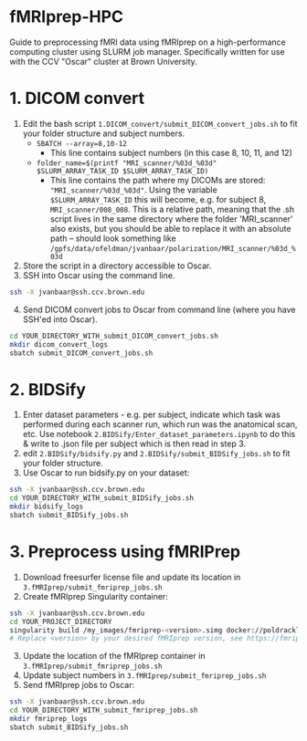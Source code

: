 # fMRIprep-HPC
Guide to preprocessing fMRI data using fMRIprep on a high-performance computing cluster using SLURM job manager. Specifically written for use with the CCV "Oscar" cluster at Brown University.

# 1. DICOM convert
1. Edit the bash script `1.DICOM_convert/submit_DICOM_convert_jobs.sh` to fit your folder structure and subject numbers.
   * `SBATCH --array=8,10-12`
      * This line contains subject numbers (in this case 8, 10, 11, and 12)
   * `folder_name=$(printf "MRI_scanner/%03d_%03d" $SLURM_ARRAY_TASK_ID $SLURM_ARRAY_TASK_ID)`
      * This line contains the path where my DICOMs are stored: `"MRI_scanner/%03d_%03d"`. Using the variable `$SLURM_ARRAY_TASK_ID` this will become, e.g. for subject 8, `MRI_scanner/008_008`. This is a relative path, meaning that the .sh script lives in the same directory where the folder 'MRI_scanner' also exists, but you should be able to replace it with an absolute path – should look something like `/gpfs/data/ofeldman/jvanbaar/polarization/MRI_scanner/%03d_%03d`
2. Store the script in a directory accessible to Oscar.
3. SSH into Oscar using the command line.
```bash
ssh -X jvanbaar@ssh.ccv.brown.edu
```
4. Send DICOM convert jobs to Oscar from command line (where you have SSH'ed into Oscar).
```bash
cd YOUR_DIRECTORY_WITH_submit_DICOM_convert_jobs.sh
mkdir dicom_convert_logs
sbatch submit_DICOM_convert_jobs.sh
```
# 2. BIDSify
1. Enter dataset parameters - e.g. per subject, indicate which task was performed during each scanner run, which run was the anatomical scan, etc. Use notebook `2.BIDSify/Enter_dataset_parameters.ipynb` to do this & write to .json file per subject which is then read in step 3.
2. edit `2.BIDSify/bidsify.py` and `2.BIDSify/submit_BIDSify_jobs.sh` to fit your folder structure.
2. Use Oscar to run bidsify.py on your dataset:
```bash
ssh -X jvanbaar@ssh.ccv.brown.edu
cd YOUR_DIRECTORY_WITH_submit_BIDSify_jobs.sh
mkdir bidsify_logs
sbatch submit_BIDSify_jobs.sh
```

# 3. Preprocess using fMRIPrep
1. Download freesurfer license file and update its location in `3.fMRIprep/submit_fmriprep_jobs.sh`
2. Create fMRIprep Singularity container:
```bash
ssh -X jvanbaar@ssh.ccv.brown.edu
cd YOUR_PROJECT_DIRECTORY
singularity build /my_images/fmriprep-<version>.simg docker://poldracklab/fmriprep:<version>
# Replace <version> by your desired fMRIprep version, see https://fmriprep.readthedocs.io/en/stable/changes.html
```
3. Update the location of the fMRIprep container in `3.fMRIprep/submit_fmriprep_jobs.sh`
4. Update subject numbers in  `3.fMRIprep/submit_fmriprep_jobs.sh`
5. Send fMRIprep jobs to Oscar:
```bash
ssh -X jvanbaar@ssh.ccv.brown.edu
cd YOUR_DIRECTORY_WITH_submit_fmriprep_jobs.sh
mkdir fmriprep_logs
sbatch submit_BIDSify_jobs.sh
```
